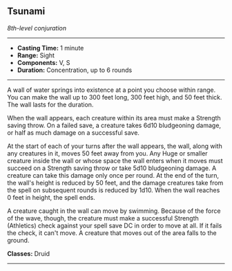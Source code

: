 ﻿## Tsunami
*8th-level conjuration*
___
- **Casting Time:** 1 minute
- **Range:** Sight
- **Components:** V, S
- **Duration:** Concentration, up to 6 rounds

---
A wall of water springs into existence at a point you choose within range. You can make the wall up to 300 feet long, 300 feet high, and 50 feet thick. The wall lasts for the duration.

When the wall appears, each creature within its area must make a Strength saving throw. On a failed save, a creature takes 6d10 bludgeoning damage, or half as much damage on a successful save.

At the start of each of your turns after the wall appears, the wall, along with any creatures in it, moves 50 feet away from you. Any Huge or smaller creature inside the wall or whose space the wall enters when it moves must succeed on a Strength saving throw or take 5d10 bludgeoning damage. A creature can take this damage only once per round. At the end of the turn, the wall's height is reduced by 50 feet, and the damage creatures take from the spell on subsequent rounds is reduced by 1d10. When the wall reaches 0 feet in height, the spell ends.

A creature caught in the wall can move by swimming. Because of the force of the wave, though, the creature must make a successful Strength (Athletics) check against your spell save DC in order to move at all. If it fails the check, it can't move. A creature that moves out of the area falls to the ground.

**Classes:** Druid


---

